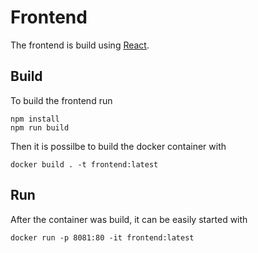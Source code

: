 # Frontend
The frontend is build using [React](https://reactjs.org/). 

## Build
To build the frontend run 
````
npm install
npm run build
````

Then it is possilbe to build the docker container with
````
docker build . -t frontend:latest
````

## Run
After the container was build, it can be easily started with
`````
docker run -p 8081:80 -it frontend:latest
`````
